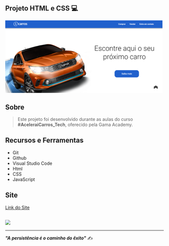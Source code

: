<h2>Projeto HTML e CSS 💻</h2>


<img src="img/print-site.png" width="500">


## Sobre

> Este projeto foi desenvolvido durante as aulas do curso **#AceleraiCarros_Tech**, oferecido pela Gama Academy. 

## Recursos e Ferramentas 

* Git<br>
* Github<br>
* Visual Studio Code<br>
* Html<br>
* CSS<br>
* JavaScript

## Site
<a href="https://icarros-html.netlify.app/" target="_blank">Link do Site</a> </br> </br>


 <a href="https://www.linkedin.com/in/tayane-souza/" target="_blank"><img src="https://img.shields.io/badge/-LinkedIn-%230077B5?style=for-the-badge&logo=linkedin&logoColor=white" target="_blank"></a> 

<hr>

***"A persistência é o caminho do êxito"*** ✍️
